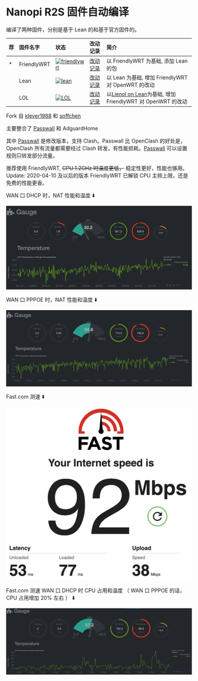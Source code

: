 # Nanopi R2S 固件自动编译

编译了两种固件，分别是基于 Lean 的和基于官方固件的。

| 荐 | 固件名字 | 状态 | 改动记录 | 简介 |
| :--- | :------ | :--- | :----- | :--- |
| * | FriendlyWRT | [![friendlywrt](https://github.com/songchenwen/nanopi-r2s/workflows/friendlywrt/badge.svg)](https://github.com/songchenwen/nanopi-r2s/actions?query=workflow%3Afriendlywrt) | [改动记录](FriendlyWRT/CHANGELOG.md) | 以 FriendlyWRT 为基础, 添加 Lean 的包 |
|   | Lean | [![lean](https://github.com/songchenwen/nanopi-r2s/workflows/lean/badge.svg)](https://github.com/songchenwen/nanopi-r2s/actions?query=workflow%3Alean) | [改动记录](Lean/CHANGELOG.md) | 以 Lean 为基础, 增加 FriendlyWRT 对 OpenWRT 的改动 | 
|   | LOL | [![LOL](https://github.com/songchenwen/nanopi-r2s/workflows/LOL/badge.svg)](https://github.com/songchenwen/nanopi-r2s/actions?query=workflow%3ALOL) | [改动记录](LOL/CHANGELOG.md) | 以[Lienol on Lean](https://github.com/Lienol/openwrt/tree/dev-lean-lede)为基础, 增加 FriendlyWRT 对 OpenWRT 的改动 |

Fork 自 [klever1988](https://github.com/klever1988/nanopi-openwrt) 和 [soffchen](https://github.com/soffchen/NanoPi-R2S)

主要整合了 [Passwall](https://github.com/songchenwen/openwrt-package) 和 AdguardHome

其中 [Passwall](https://github.com/songchenwen/openwrt-package) 是修改版本，支持 Clash。Passwall 比 OpenClash 的好处是，OpenClash 所有流量都需要经过 Clash 转发，有性能损耗。[Passwall](https://github.com/songchenwen/openwrt-package) 可以设置规则只转发部分流量。

推荐使用 FriendlyWRT,  ~~CPU 1.2GHz 时温度更低，~~ 稳定性更好，性能也够用。Update: 2020-04-10 及以后的版本 FriendlyWRT 已解锁 CPU 主频上限，还是免费的性能更香。

WAN 口 DHCP 时，NAT 性能和温度 ⬇️

![DHCP NAT](images/r2s_dhcp_nat.png)

WAN 口 PPPOE 时，NAT 性能和温度 ⬇️

![PPPOE NAT](images/r2s_pppoe_nat.png)

Fast.com 测速 ⬇️

![fast.com](images/r2s_fastcom.png)

Fast.com 测速 WAN 口 DHCP 时 CPU 占用和温度 （ WAN 口 PPPOE 的话，CPU 占用增加 20% 左右 ） ⬇️

![fast.com](images/r2s_fastcom_nat.png)

